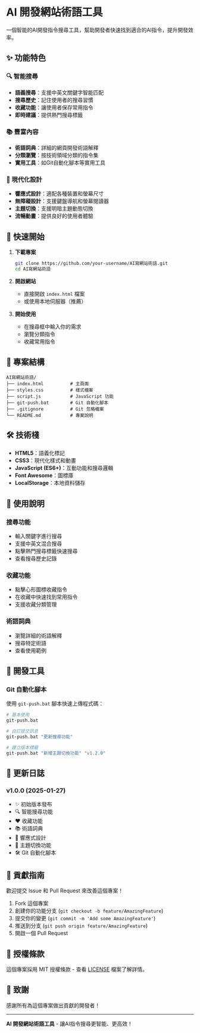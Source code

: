 # AI 開發網站術語工具

一個智能的AI開發指令搜尋工具，幫助開發者快速找到適合的AI指令，提升開發效率。

## ✨ 功能特色

### 🔍 智能搜尋
- **語義搜尋**：支援中英文關鍵字智能匹配
- **搜尋歷史**：記住使用者的搜尋習慣
- **收藏功能**：讓使用者保存常用指令
- **即時建議**：提供熱門搜尋標籤

### 📚 豐富內容
- **術語詞典**：詳細的網頁開發術語解釋
- **分類瀏覽**：按技術領域分類的指令集
- **實用工具**：如Git自動化腳本等實用工具

### 🎨 現代化設計
- **響應式設計**：適配各種裝置和螢幕尺寸
- **無障礙設計**：支援鍵盤導航和螢幕閱讀器
- **主題切換**：支援明暗主題動態切換
- **流暢動畫**：提供良好的使用者體驗

## 🚀 快速開始

1. **下載專案**
   ```bash
   git clone https://github.com/your-username/AI寫網站術語.git
   cd AI寫網站術語
   ```

2. **開啟網站**
   - 直接開啟 `index.html` 檔案
   - 或使用本地伺服器（推薦）

3. **開始使用**
   - 在搜尋框中輸入你的需求
   - 瀏覽分類指令
   - 收藏常用指令

## 📁 專案結構

```
AI寫網站術語/
├── index.html          # 主頁面
├── styles.css          # 樣式檔案
├── script.js           # JavaScript 功能
├── git-push.bat        # Git 自動化腳本
├── .gitignore          # Git 忽略檔案
└── README.md           # 專案說明
```

## 🛠️ 技術棧

- **HTML5**：語義化標記
- **CSS3**：現代化樣式和動畫
- **JavaScript (ES6+)**：互動功能和搜尋邏輯
- **Font Awesome**：圖標庫
- **LocalStorage**：本地資料儲存

## 📖 使用說明

### 搜尋功能
- 輸入關鍵字進行搜尋
- 支援中英文混合搜尋
- 點擊熱門搜尋標籤快速搜尋
- 查看搜尋歷史記錄

### 收藏功能
- 點擊心形圖標收藏指令
- 在收藏中快速找到常用指令
- 支援收藏分類管理

### 術語詞典
- 瀏覽詳細的術語解釋
- 搜尋特定術語
- 查看使用範例

## 🔧 開發工具

### Git 自動化腳本
使用 `git-push.bat` 腳本快速上傳程式碼：

```bash
# 基本使用
git-push.bat

# 自訂提交訊息
git-push.bat "更新搜尋功能"

# 建立版本標籤
git-push.bat "新增主題切換功能" "v1.2.0"
```

## 📝 更新日誌

### v1.0.0 (2025-01-27)
- ✨ 初始版本發布
- 🔍 智能搜尋功能
- ❤️ 收藏功能
- 📚 術語詞典
- 🎨 響應式設計
- 🌙 主題切換功能
- 🛠️ Git 自動化腳本

## 🤝 貢獻指南

歡迎提交 Issue 和 Pull Request 來改善這個專案！

1. Fork 這個專案
2. 創建你的功能分支 (`git checkout -b feature/AmazingFeature`)
3. 提交你的變更 (`git commit -m 'Add some AmazingFeature'`)
4. 推送到分支 (`git push origin feature/AmazingFeature`)
5. 開啟一個 Pull Request

## 📄 授權條款

這個專案採用 MIT 授權條款 - 查看 [LICENSE](LICENSE) 檔案了解詳情。

## 🙏 致謝

感謝所有為這個專案做出貢獻的開發者！

---

**AI 開發網站術語工具** - 讓AI指令搜尋更智能、更高效！
